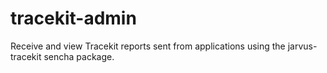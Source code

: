 # tracekit-admin
Receive and view Tracekit reports sent from applications using the jarvus-tracekit sencha package.

